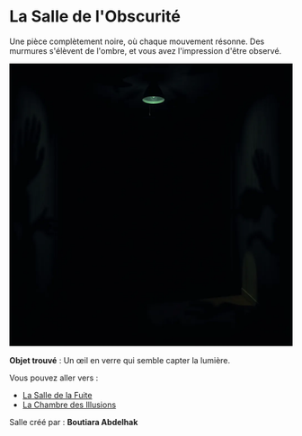# La Salle de l'Obscurité

Une pièce complètement noire, où chaque mouvement résonne. Des murmures s'élèvent de l'ombre, et vous avez l'impression d'être observé.

![Salle de l'Obscurité](../images/salle_6.webp)

**Objet trouvé** : Un œil en verre qui semble capter la lumière.

Vous pouvez aller vers :
- [La Salle de la Fuite](salle5.md)
- [La Chambre des Illusions](salle7.md)

Salle créé par : **Boutiara Abdelhak**


